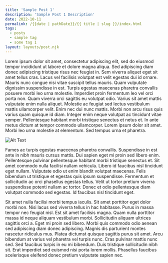 ```yaml
---
title: 'Sample Post 1'
description: 'Sample Post 1 Description'
date: 2022-10-11
permalink: /{{date | pathDate}}/{{ title | slug }}/index.html
tags:
  - posts
  - sample tag
  - some tag 1
layout: layouts/post.njk
---
```


Lorem ipsum dolor sit amet, consectetur adipiscing elit, sed do eiusmod tempor incididunt ut labore et dolore magna aliqua. Sed adipiscing diam donec adipiscing tristique risus nec feugiat in. Sem viverra aliquet eget sit amet tellus cras. <!-- excerpt --> Lacus vel facilisis volutpat est velit egestas dui id ornare. Mauris nunc congue nisi vitae suscipit tellus mauris. Quam vulputate dignissim suspendisse in est. Turpis egestas maecenas pharetra convallis posuere morbi leo urna molestie. Imperdiet proin fermentum leo vel orci porta non. Quam viverra orci sagittis eu volutpat odio. Varius sit amet mattis vulputate enim nulla aliquet. Molestie ac feugiat sed lectus vestibulum mattis ullamcorper velit. Enim nec dui nunc mattis. Morbi non arcu risus quis varius quam quisque id diam. Integer enim neque volutpat ac tincidunt vitae semper. Pellentesque habitant morbi tristique senectus et netus et. In ante metus dictum at tempor commodo ullamcorper. Lorem ipsum dolor sit amet. Morbi leo urna molestie at elementum. Sed tempus urna et pharetra.

![Alt Text](/img/rhino.png 'title')

<!-- excerpt -->

Fames ac turpis egestas maecenas pharetra convallis. Suspendisse in est ante in nibh mauris cursus mattis. Dui sapien eget mi proin sed libero enim. Pellentesque pulvinar pellentesque habitant morbi tristique senectus et. Sit amet commodo nulla facilisi nullam vehicula. Libero id faucibus nisl tincidunt eget nullam. Vulputate odio ut enim blandit volutpat maecenas. Felis bibendum ut tristique et egestas quis ipsum suspendisse. Fermentum et sollicitudin ac orci phasellus egestas tellus. Velit ut tortor pretium viverra suspendisse potenti nullam ac tortor. Donec et odio pellentesque diam volutpat commodo sed egestas. Id faucibus nisl tincidunt eget.

Sit amet nulla facilisi morbi tempus iaculis. Sit amet porttitor eget dolor morbi non. Nisi lacus sed viverra tellus in hac habitasse. Purus in massa tempor nec feugiat nisl. Est sit amet facilisis magna. Quam nulla porttitor massa id neque aliquam vestibulum morbi. Sollicitudin aliquam ultrices sagittis orci a. Eget mi proin sed libero. Morbi quis commodo odio aenean sed adipiscing diam donec adipiscing. Magnis dis parturient montes nascetur ridiculus mus. Platea dictumst quisque sagittis purus sit amet. Arcu bibendum at varius vel pharetra vel turpis nunc. Cras pulvinar mattis nunc sed. Sed faucibus turpis in eu mi bibendum. Duis tristique sollicitudin nibh sit. Erat imperdiet sed euismod nisi porta lorem mollis. Phasellus faucibus scelerisque eleifend donec pretium vulputate sapien nec.
